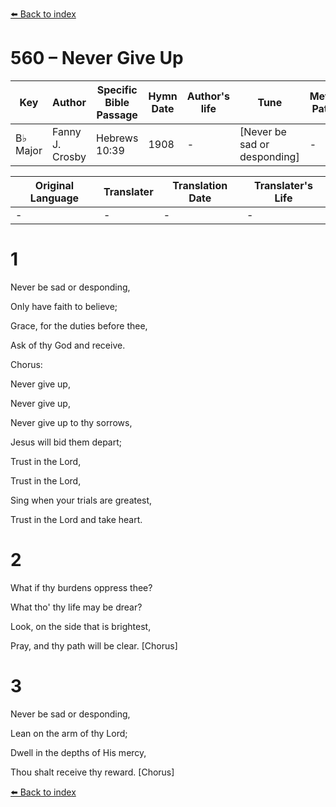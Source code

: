 [⬅️ Back to index](../README.md)

# 560 – Never Give Up

Key | Author   | Specific Bible Passage     |Hymn Date |Author's life |Tune |Metrical Pattern   |Composer/Source
-- | --------- | ---------------------------|----------|--------------|-----|-------------------|-------------  
B♭ Major |Fanny J. Crosby |Hebrews 10:39 |1908 |- |[Never be sad or desponding] |- |I. Allan Sankey

Original Language | Translater | Translation Date   | Translater's Life  
----------------- | --------- | --------------------|-------------     
\- |- |- |-




# 1

Never be sad or desponding,

Only have faith to believe;

Grace, for the duties before thee,

Ask of thy God and receive.



Chorus:

Never give up, 

Never give up,

Never give up to thy sorrows,

Jesus will bid them depart;

Trust in the Lord,

Trust in the Lord,

Sing when your trials are greatest,

Trust in the Lord and take heart.



# 2

What if thy burdens oppress thee?

What tho' thy life may be drear?

Look, on the side that is brightest,

Pray, and thy path will be clear.  [Chorus]



# 3

Never be sad or desponding,

Lean on the arm of thy Lord;

Dwell in the depths of His mercy,

Thou shalt receive thy reward.  [Chorus]

[⬅️ Back to index](../README.md)
